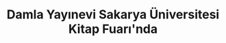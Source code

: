 ---
order: 1
title:  "Damla Yayınevi Sakarya Üniversitesi Kitap Fuarı'nda"
img: "/assets/images/slides/12.jpg"
mobile-img: "/assets/images/slides/12m.jpg"
href: "#"
target: "" # _blank
---